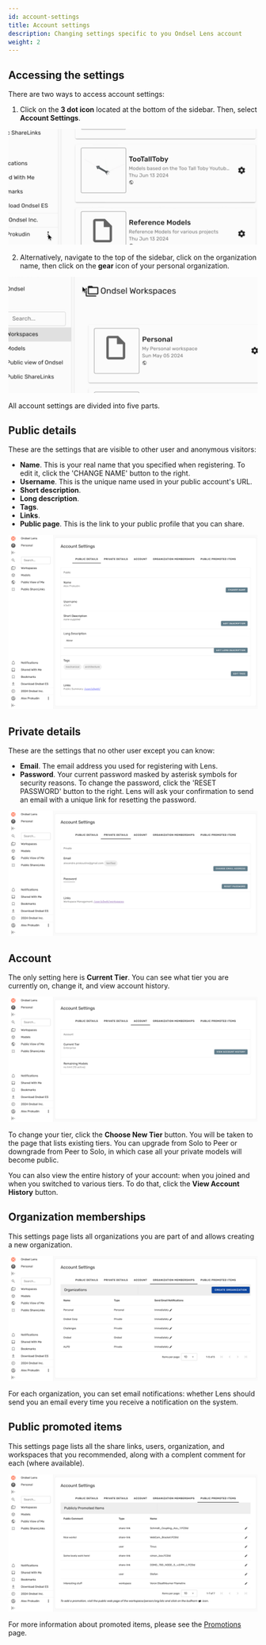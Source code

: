 ```yaml
---
id: account-settings
title: Account settings
description: Changing settings specific to you Ondsel Lens account
weight: 2
---
```


## Accessing the settings

There are two ways to access account settings:

1. Click on the **3 dot icon** located at the bottom of the sidebar. Then, select **Account Settings**.

![Access account settings, option 1](go-to-settings-1.gif)

2. Alternatively, navigate to the top of the sidebar, click on the organization name, then click on the **gear** icon of your personal organization.

![Access account settings, option 2](go-to-settings-2.gif)

All account settings are divided into five parts.

## Public details

These are the settings that are visible to other user and anonymous visitors:

- **Name**. This is your real name that you specified when registering. To edit it, click the 'CHANGE NAME' button to the right.
- **Username**. This is the unique name used in your public account's URL.
- **Short description**.
- **Long description**.
- **Tags**.
- **Links**.
- **Public page**. This is the link to your public profile that you can share.

![Public details](account-settings-public-details.png)

## Private details

These are the settings that no other user except you can know:

- **Email**. The email address you used for registering with Lens.
- **Password**. Your current password masked by asterisk symbols for security reasons. To change the password, click the 'RESET PASSWORD' button to the right. Lens will ask your confirmation to send an email with a unique link for resetting the password.

![Private details](account-settings-private-details.png)

## Account

The only setting here is **Current Tier**. You can see what tier you are currently on, change it, and view account history.

![Account page](account-settings-account.png)

To change your tier, click the **Choose New Tier** button. You will be taken to the page that lists existing tiers. You can upgrade from Solo to Peer or downgrade from Peer to Solo, in which case all your private models will become public.

You can also view the entire history of your account: when you joined and when you switched to various tiers. To do that, click the **View Account History** button.

## Organization memberships

This settings page lists all organizations you are part of and allows creating a new organization.

![Organization memberships](account-settings-org-memberships.png)

For each organization, you can set email notifications: whether Lens should send you an email every time you receive a notification on the system.

## Public promoted items

This settings page lists all the share links, users, organization, and workspaces that you recommended, along with a complent comment for each (where available).

![Public promoted items](account-settings-public-promoted-items.png)

For more information about promoted items, please see the [Promotions](/docs/promotions-bookmarks/promotions/) page.